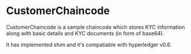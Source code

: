 # CustomerChaincode

CustomerChaincode is a sample chaincode which stores KYC information along with basic details and KYC documents (in form of base64).

It has implemented shim and it's compatiable with hyperledger v0.6.
